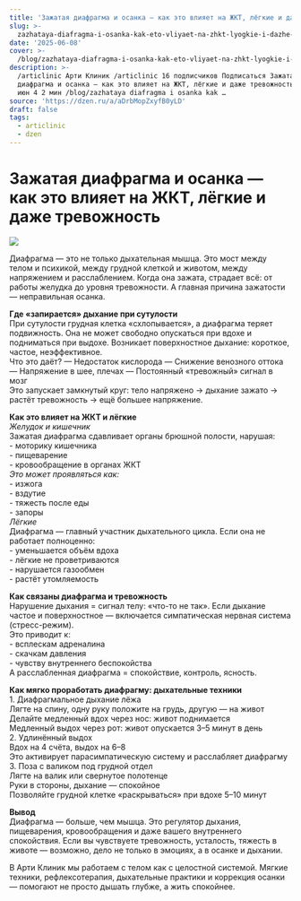 ```yaml
---
title: 'Зажатая диафрагма и осанка — как это влияет на ЖКТ, лёгкие и даже тревожность'
slug: >-
  zazhataya-diafragma-i-osanka-kak-eto-vliyaet-na-zhkt-lyogkie-i-dazhe-trevozhnost
date: '2025-06-08'
cover: >-
  /blog/zazhataya-diafragma-i-osanka-kak-eto-vliyaet-na-zhkt-lyogkie-i-dazhe-trevozhnost/cover.jpg
description: >-
  /articlinic Арти Клиник /articlinic 16 подписчиков Подписаться Зажатая
  диафрагма и осанка — как это влияет на ЖКТ, лёгкие и даже тревожность 8 июня8
  июн 4 2 мин /blog/zazhataya diafragma i osanka kak …
source: 'https://dzen.ru/a/aDrbMopZxyfB0yLD'
draft: false
tags:
  - articlinic
  - dzen
---
```


# Зажатая диафрагма и осанка — как это влияет на ЖКТ, лёгкие и даже тревожность

![](/blog/zazhataya-diafragma-i-osanka-kak-eto-vliyaet-na-zhkt-lyogkie-i-dazhe-trevozhnost/img-0.jpg)

Диафрагма — это не только дыхательная мышца. Это мост между телом и психикой, между грудной клеткой и животом, между напряжением и расслаблением. Когда она зажата, страдает всё: от работы желудка до уровня тревожности. А главная причина зажатости — неправильная осанка.

**Где «запирается» дыхание при сутулости**  
При сутулости грудная клетка «схлопывается», а диафрагма теряет подвижность. Она не может свободно опускаться при вдохе и подниматься при выдохе. Возникает поверхностное дыхание: короткое, частое, неэффективное.  
Что это даёт? — Недостаток кислорода — Снижение венозного оттока — Напряжение в шее, плечах — Постоянный «тревожный» сигнал в мозг  
Это запускает замкнутый круг: тело напряжено → дыхание зажато → растёт тревожность → ещё большее напряжение.

**Как это влияет на ЖКТ и лёгкие**  
_Желудок и кишечник_  
Зажатая диафрагма сдавливает органы брюшной полости, нарушая:  
\- моторику кишечника  
\- пищеварение  
\- кровообращение в органах ЖКТ  
_Это может проявляться как:_  
\- изжога  
\- вздутие  
\- тяжесть после еды  
\- запоры  
_Лёгкие_  
Диафрагма — главный участник дыхательного цикла. Если она не работает полноценно:  
\- уменьшается объём вдоха  
\- лёгкие не проветриваются  
\- нарушается газообмен  
\- растёт утомляемость

**Как связаны диафрагма и тревожность**  
Нарушение дыхания = сигнал телу: «что-то не так». Если дыхание частое и поверхностное — включается симпатическая нервная система (стресс-режим).  
Это приводит к:  
\- всплескам адреналина  
\- скачкам давления  
\- чувству внутреннего беспокойства  
А расслабленная диафрагма = спокойствие, контроль, ясность.

**Как мягко проработать диафрагму: дыхательные техники**  
1\. Диафрагмальное дыхание лёжа  
Лягте на спину, одну руку положите на грудь, другую — на живот  
Делайте медленный вдох через нос: живот поднимается  
Медленный выдох через рот: живот опускается 3–5 минут в день  
2\. Удлинённый выдох  
Вдох на 4 счёта, выдох на 6–8  
Это активирует парасимпатическую систему и расслабляет диафрагму  
3\. Поза с валиком под грудной отдел  
Лягте на валик или свернутое полотенце  
Руки в стороны, дыхание — спокойное  
Позволяйте грудной клетке «раскрываться» при вдохе 5–10 минут

**Вывод**  
Диафрагма — больше, чем мышца. Это регулятор дыхания, пищеварения, кровообращения и даже вашего внутреннего спокойствия. Если вы чувствуете тревожность, усталость, тяжесть в животе — возможно, дело не только в эмоциях, а в осанке и дыхании.

В Арти Клиник мы работаем с телом как с целостной системой. Мягкие техники, рефлексотерапия, дыхательные практики и коррекция осанки — помогают не просто дышать глубже, а жить спокойнее.
